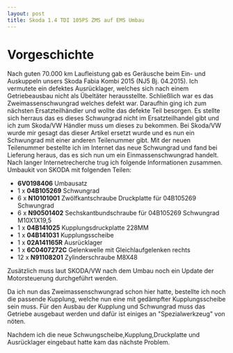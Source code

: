 ```yaml
---
layout: post
title: Skoda 1.4 TDI 105PS ZMS auf EMS Umbau
---
```


# Vorgeschichte

Nach guten 70.000 km Laufleistung gab es Geräusche beim Ein- und Auskuppeln unsers Skoda Fabia Kombi 2015 (NJ5 Bj. 04.2015). Ich vermutete ein defektes Ausrücklager, welches sich nach einem Getriebeausbau nicht als Übeltäter herausstellte.
Schließlich war es das Zweimassenschwungrad welches defekt war. Daraufhin ging ich zum nächsten Ersatzteilhändler und wollte das defekte Teil besorgen.
Es stellte sich herraus das es dieses Schwungrad nicht im Ersatzteilhandel gibt und ich zum Skoda/VW Händler muss um dieses zu bekommen. Bei Skoda/VW wurde mir gesagt das dieser Artikel ersetzt wurde und es nun ein Schwungrad mit einer anderen Teilenummer gibt.
Mit der neuen Teilenummer bestellte ich im Internet das neue Schwungrad und fand bei Lieferung heraus, das es sich nun um ein Einmassenschwungrad handelt. 
Nach langer Internetrecherche trug ich folgende Informationen zusammen.
Umbaukit von SKODA mit folgenden Teilen:

- **6V0198406** Umbausatz
- 1 x **04B105269**	Schwungrad
- 6 x **N10101001**	Zwölfkantschraube Druckplatte für 04B105269 Schwungrad
- 6 x **N90501402**	Sechskantbundschraube für 04B105269 Schwungrad M10X1X19,5
- 1 x **04B141025**	Kupplungsdruckplatte 228MM
- 1 x **04B141031**	Kupplungsscheibe
- 1 x **02A141165R**	Ausrücklager
- 1 x **6C0407272C**	Gelenkwelle mit Gleichlaufgelenken rechts
- 12 x **N91108201**	Zylinderschraube M8X48

Zusätzlich muss laut SKODA/VW nach dem Umbau noch ein Update der Motorsteuerung durchgeführt werden.

Da ich nun das Zweimassenschwungrad schon hier hatte, bestellte ich noch die passende Kupplung, welche nun eine mit gedämpfter Kupplungsscheibe sein muss.
Für den Ausbau der Kupplung und Schwungrad muss das Getriebe ausgebaut werden und dafür ist einiges an "Spezialwerkzeug" von nöten.

Nachdem ich die neue Schwungscheibe,Kupplung,Druckplatte und Ausrücklager eingebaut hatte kam das nächste Problem.

